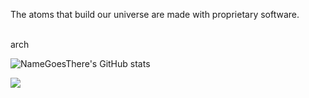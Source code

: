 The atoms that build our universe are made with proprietary software. <br><br>

arch<br>

![NameGoesThere's GitHub stats](https://github-readme-stats.vercel.app/api?username=NameGoesThere&show_icons=true&theme=holi)

<img src="https://skillicons.dev/icons?i=debian,arch,c,vim,python">
